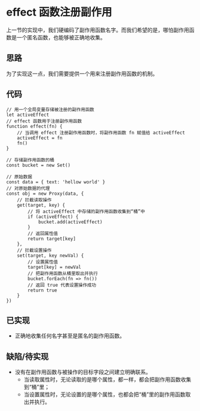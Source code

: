 # effect 函数注册副作用

上一节的实现中，我们硬编码了副作用函数名字。而我们希望的是，哪怕副作用函数是一个匿名函数，也能够被正确地收集。

## 思路

为了实现这一点，我们需要提供一个用来注册副作用函数的机制。

## 代码

```javascript{1-8,19-22}
// 用一个全局变量存储被注册的副作用函数
let activeEffect
// effect 函数用于注册副作用函数
function effect(fn) {
    // 当调用 effect 注册副作用函数时，将副作用函数 fn 赋值给 activeEffect
    activeEffect = fn
    fn()
}

// 存储副作用函数的桶
const bucket = new Set()

// 原始数据
const data = { text: 'hellow world' }
// 对原始数据的代理
const obj = new Proxy(data, {
    // 拦截读取操作
    get(target, key) {
        // 将 activeEffect 中存储的副作用函数收集到“桶”中
        if (activeEffect) {
            bucket.add(activeEffect)
        }
        // 返回属性值
        return target[key]
    },
    // 拦截设置操作
    set(target, key newVal) {
        // 设置属性值
        target[key] = newVal
        // 把副作用函数从桶里取出并执行
        bucket.forEach(fn => fn())
        // 返回 true 代表设置操作成功
        return true
    }
})
```

## 已实现

* 正确地收集任何名字甚至是匿名的副作用函数。

## 缺陷/待实现

* 没有在副作用函数与被操作的目标字段之间建立明确联系。
  * 当读取属性时，无论读取的是哪个属性，都一样，都会把副作用函数收集到“桶”里；
  * 当设置属性时，无论设置的是哪个属性，也都会把“桶”里的副作用函数取出并执行。

